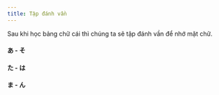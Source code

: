 ```yaml
---
title: Tập đánh vần
---
```



<Intro>

Sau khi học bảng chữ cái thì chúng ta sẽ tập đánh vần để nhớ mặt chữ.

</Intro>

<Recipes showNavigate={false} showChallangeDescription={false} titleText="Word">

#### あ - そ

<JapaneseWordLine kanaStr="あ あう あき あさ あし あす あせ"/>
<JapaneseWordLine kanaStr="い いう いえ いか いけ いし いす"/>
<JapaneseWordLine kanaStr="う うえ うき うし うそ うすい"/>
<JapaneseWordLine kanaStr="え ええ えき えさ"/>
<JapaneseWordLine kanaStr="お おか おく おす おかし おこす おさけ"/>

<JapaneseWordLine  kanaStr="か かい かう かお かき かく かす"/>
<JapaneseWordLine  kanaStr="き きく きそ きおく きこく きそく"/>
<JapaneseWordLine  kanaStr="く くい くさ くし くせ いく"/>
<JapaneseWordLine  kanaStr="け けさ けす けしき いけ"/>
<JapaneseWordLine  kanaStr="こ こえ ここ こそ こせき ここせき"/>

<JapaneseWordLine  kanaStr="さ さか さき さく さけ さす さそう"/>
<JapaneseWordLine  kanaStr="し しお しか しき しく しかく しかし"/>
<JapaneseWordLine  kanaStr="す すう すえ すき すそ すくう すこし"/>
<JapaneseWordLine  kanaStr="せ せき せこ せおう"/>
<JapaneseWordLine  kanaStr="そ そこ そこく そしき いそう"/>


<Solution />

#### た - は

<JapaneseWordLine kanaStr="た たち たこ たち たて たな たに"/>
<JapaneseWordLine kanaStr="ち ちち ちかく ちかてつ うち くち"/>
<JapaneseWordLine kanaStr="つ つく つの つくえ ついたち くつ"/>
<JapaneseWordLine kanaStr="て てき てつ てあし てあて てさき"/>
<JapaneseWordLine kanaStr="と とき とし そと いとこ"/>

<JapaneseWordLine kanaStr="な なか なし なつ なに いなか"/>
<JapaneseWordLine kanaStr="に にく にし あに くに"/>
<JapaneseWordLine kanaStr="ぬ ぬく ぬし ぬす ぬの いぬ"/>
<JapaneseWordLine kanaStr="ね のこ ねつ あね おかね きつね"/>
<JapaneseWordLine kanaStr="の のい のこす なのか いのしし ここのか"/>

<JapaneseWordLine kanaStr="は はし はと はな はたけ はつか はなし"/>
<JapaneseWordLine kanaStr="ひ ひく ひと ひとつ ひかく ひにく"/>
<JapaneseWordLine kanaStr="ふ ふく ふね ふつか ふそ ひふ"/>
<JapaneseWordLine kanaStr="へ へそ へた"/>
<JapaneseWordLine kanaStr="は ほし ほね ほせき"/>

<Solution />

#### ま - ん

<JapaneseWordLine kanaStr="ま まち まめ うま くま ひま あたま"/>
<JapaneseWordLine kanaStr="み みせ みち みみ かみ みなみ"/>
<JapaneseWordLine kanaStr="む むし むね むら むり むかし むすこ"/>
<JapaneseWordLine kanaStr="め めし めす めくる めしかえ むすめ"/>
<JapaneseWordLine kanaStr="も みく もし もつ もと もの にもつ"/>

<JapaneseWordLine kanaStr="や やき やね やま やくて やくそく へや"/>
<JapaneseWordLine kanaStr="ゆ ゆき ゆめ ゆかた ふゆ おかゆ"/>
<JapaneseWordLine kanaStr="よ よこ よく よる よそみ よなか よやく"/>


<JapaneseWordLine kanaStr="ら らく らし らくそく さくら いらいら"/>
<JapaneseWordLine kanaStr="り りか りえき りくつ りさつ くもり ことり"/>
<JapaneseWordLine kanaStr="る るす ひる あさる あひる くるま"/>
<JapaneseWordLine kanaStr="れ れきし これ かれし はれる わすれもの"/>
<JapaneseWordLine kanaStr="ろ ろく うしろ おふろ ところ ふくろ"/>

<Solution />

</Recipes>
